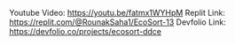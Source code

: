 Youtube Video: https://youtu.be/fatmx1WYHpM
Replit Link: https://replit.com/@RounakSaha1/EcoSort-13
Devfolio Link: https://devfolio.co/projects/ecosort-ddce
